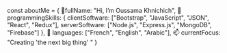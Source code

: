 const aboutMe = {
 👋fullName: "Hi, I’m Oussama Khnichich",
 👀 programmingSkills: {
    clientSoftware: ["Bootstrap", "JavaScript", "JSON", "React", "Redux"],
    serverSoftware: ["Node.js", "Express.js", "MongoDB", "Firebase"]
        },
  💞️ languages: ["French", "English", "Arabic"],
  📫 currentFocus: "Creating 'the next big thing' "
}
